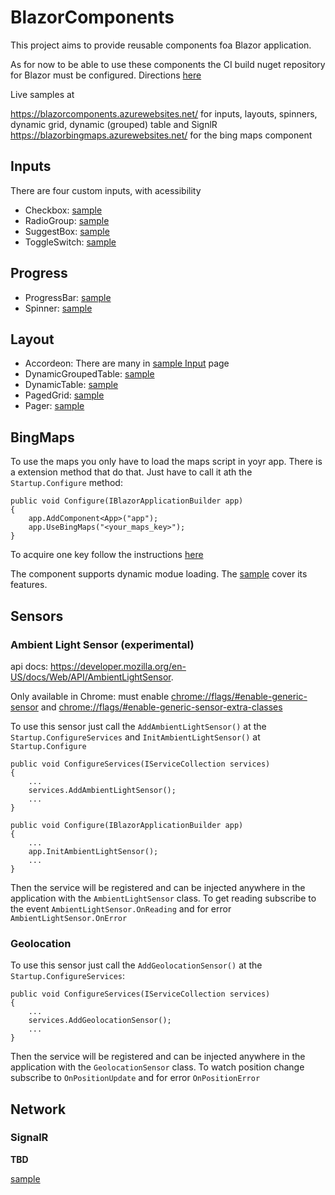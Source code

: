 ﻿# BlazorComponents

This project aims to provide reusable components foa Blazor application.

As for now to be able to use these components the CI build nuget repository for Blazor must be configured. Directions [here](https://github.com/aspnet/Blazor#using-ci-builds-of-blazor)

Live samples at

https://blazorcomponents.azurewebsites.net/ for inputs, layouts, spinners, dynamic grid, dynamic (grouped) table and SignlR
https://blazorbingmaps.azurewebsites.net/ for the bing maps component

## Inputs
There are four custom inputs, with acessibility
- Checkbox: [sample](https://github.com/rpedretti/BlazorComponents/blob/ecaa7db9411fbe053adfceea27b46c7b36e7e0e6/Samples/RPedretti.Blazor.Components.Sample/Pages/Inputs/Inputs.cshtml#L22-L36)
- RadioGroup: [sample](https://github.com/rpedretti/BlazorComponents/blob/ecaa7db9411fbe053adfceea27b46c7b36e7e0e6/Samples/RPedretti.Blazor.Components.Sample/Pages/Inputs/Inputs.cshtml#L72-L87)
- SuggestBox: [sample](https://github.com/rpedretti/BlazorComponents/blob/ecaa7db9411fbe053adfceea27b46c7b36e7e0e6/Samples/RPedretti.Blazor.Components.Sample/Pages/Inputs/Inputs.cshtml#L10-L16)
- ToggleSwitch: [sample](https://github.com/rpedretti/BlazorComponents/blob/ecaa7db9411fbe053adfceea27b46c7b36e7e0e6/Samples/RPedretti.Blazor.Components.Sample/Pages/Inputs/Inputs.cshtml#L41-L68)

## Progress
- ProgressBar: [sample](https://github.com/rpedretti/BlazorComponents/blob/ecaa7db9411fbe053adfceea27b46c7b36e7e0e6/Samples/RPedretti.Blazor.Components.Sample/Pages/Loaders/Loaders.cshtml#L8-L13)
- Spinner: [sample](https://github.com/rpedretti/BlazorComponents/blob/ecaa7db9411fbe053adfceea27b46c7b36e7e0e6/Samples/RPedretti.Blazor.Components.Sample/Pages/Loaders/Loaders.cshtml#L14-L31)

## Layout
- Accordeon: There are many in [sample Input](https://github.com/rpedretti/BlazorComponents/blob/master/Samples/RPedretti.Blazor.Components.Sample/Pages/Inputs/Inputs.cshtml) page
- DynamicGroupedTable: [sample](https://github.com/rpedretti/BlazorComponents/blob/ecaa7db9411fbe053adfceea27b46c7b36e7e0e6/Samples/RPedretti.Blazor.Components.Sample/Pages/Forecast/Forecast.cshtml#L18-L20)
- DynamicTable: [sample](https://github.com/rpedretti/BlazorComponents/blob/ecaa7db9411fbe053adfceea27b46c7b36e7e0e6/Samples/RPedretti.Blazor.Components.Sample/Pages/Forecast/Forecast.cshtml#L24-L28)
- PagedGrid: [sample](https://github.com/rpedretti/BlazorComponents/blob/ecaa7db9411fbe053adfceea27b46c7b36e7e0e6/Samples/RPedretti.Blazor.Components.Sample/Pages/Movies/Movies.cshtml#L24-L43)
- Pager: [sample]()

## BingMaps
To use the maps you only have to load the maps script in yoyr app.
There is a extension method that do that. Just have to call it ath the `Startup.Configure` method:

```
public void Configure(IBlazorApplicationBuilder app)
{
    app.AddComponent<App>("app");
    app.UseBingMaps("<your_maps_key>");
}
```

To acquire one key follow the instructions [here](https://msdn.microsoft.com/en-us/library/ff428642.aspx)

The component supports dynamic modue loading. The [sample](https://github.com/rpedretti/BlazorComponents/tree/master/Samples/RPedretti.Blazor.BingMaps.Sample)
cover its features.

## Sensors
### Ambient Light Sensor (experimental)
api docs: https://developer.mozilla.org/en-US/docs/Web/API/AmbientLightSensor.

Only available in Chrome: must enable [chrome://flags/#enable-generic-sensor](chrome://flags/#enable-generic-sensor) and [chrome://flags/#enable-generic-sensor-extra-classes](chrome://flags/#enable-generic-sensor-extra-classes)

To use this sensor just call the `AddAmbientLightSensor()` at the `Startup.ConfigureServices` and
`InitAmbientLightSensor()` at `Startup.Configure`

```
public void ConfigureServices(IServiceCollection services)
{
    ...
    services.AddAmbientLightSensor();
    ...
}

public void Configure(IBlazorApplicationBuilder app)
{
    ...
    app.InitAmbientLightSensor();
    ...
}
```

Then the service will be registered and can be injected anywhere in the application with the `AmbientLightSensor` class.
To get reading subscribe to the event `AmbientLightSensor.OnReading` and for error `AmbientLightSensor.OnError`

### Geolocation

To use this sensor just call the `AddGeolocationSensor()` at the `Startup.ConfigureServices`:

```
public void ConfigureServices(IServiceCollection services)
{
    ...
    services.AddGeolocationSensor();
    ...
}
```

Then the service will be registered and can be injected anywhere in the application with the `GeolocationSensor` class.
To watch position change subscribe to `OnPositionUpdate` and for error `OnPositionError`

## Network

### SignalR
**TBD**

[sample](https://github.com/rpedretti/BlazorComponents/blob/master/Samples/RPedretti.Blazor.Components.Sample/Pages/SignalR/SignalR.cshtml.cs)